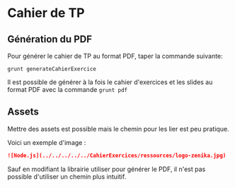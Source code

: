 # Cahier de TP

## Génération du PDF

Pour générer le cahier de TP au format PDF, taper la commande suivante:
```
grunt generateCahierExercice
```

Il est possible de générer à la fois le cahier d'exercices et les slides au format PDF avec la commande `grunt pdf`

## Assets

Mettre des assets est possible mais le chemin pour les lier est peu pratique.

Voici un exemple d'image :

```markdown
![Node.js](../../../../../CahierExercices/ressources/logo-zenika.jpg)
```

Sauf en modifiant la librairie utiliser pour générer le PDF, il n'est pas
possible d'utiliser un chemin plus intuitif.
